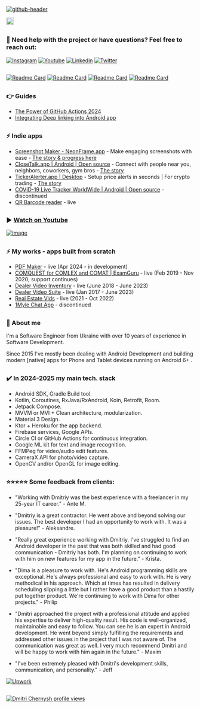 
[![github-header](https://github.com/dmitriy-chernysh/dmitriy-chernysh/assets/5750211/f2aa94f9-8920-4068-9e8e-f4beeb268aa5)](https://www.youtube.com/@mobiledevpro?sub_confirmation=1&utm_source=github_main_profile_banner)

[<img alt="Badge" height="20px" src="https://androidweekly.net/issues/issue-619/badge">](https://androidweekly.net/issues/issue-619/)

##
### :speech_balloon: Need help with the project or have questions? Feel free to reach out:
[![Instagram](https://img.shields.io/badge/-instagram-E4405F?logo=instagram&message=Tech+insights+on&label=Tech+insights+on&logoColor=white)](https://www.instagram.com/mobiledevpro/)
[![Youtube](https://img.shields.io/badge/-youtube-red?logo=youtube&message=Youtube&label=Watch+on)](https://www.youtube.com/@mobiledevpro?sub_confirmation=1&utm_source=github_main_profile)
[![Linkedin](https://img.shields.io/badge/-linkedin-0A66C2?logo=LinkedIn&logoColor=white&label=Read+on)](https://www.linkedin.com/in/dmitriychernysh/)
[![Twitter](https://img.shields.io/badge/-twitter-1DA1F2?logo=twitter&logoColor=white&label=Read+on)](https://twitter.com/mobiledev_pro)
##
 [![Readme Card](https://github-readme-stats.vercel.app/api/pin/?username=mobiledevpro&repo=closetalk.app&theme=dark&PAT_1=1111222)](https://github.com/mobiledevpro/closetalk.app)
[![Readme Card](https://github-readme-stats.vercel.app/api/pin/?username=mobiledevpro&repo=tickeralerter.desktop&theme=dark&PAT_1=1111223)](https://github.com/mobiledevpro/tickeralerter.desktop)
  [![Readme Card](https://github-readme-stats.vercel.app/api/pin/?username=mobiledevpro&repo=Android-Kotlin-MVVM-Template&theme=dark&PAT_1=111122)](https://github.com/mobiledevpro/Android-Kotlin-MVVM-Template)
  [![Readme Card](https://github-readme-stats.vercel.app/api/pin/?username=mobiledevpro&repo=neonframe.page&theme=dark&PAT_1=11122)](https://github.com/mobiledevpro/neonframe.page)

##
### :point_right: Guides
- [The Power of GitHub Actions 2024](https://www.patreon.com/mobiledevpro/shop/power-of-github-actions-complete-guide-943321)
- [Integrating Deep linking into Android app](https://mobiledevpro.gumroad.com/l/deep-links)


## 
### ⚡ Indie apps
- [Screenshot Maker - NeonFrame.app](https://play.google.com/store/apps/details?id=com.mobiledevpro.neonframe.app&utm_source=github_main_profile) - Make engaging screenshots with ease - [The story & progress here](https://www.instagram.com/stories/highlights/18007174618958014/)
- [CloseTalk.app | Android | Open source](https://github.com/mobiledevpro/closetalk.app) - Connect with people near you, neighbors, coworkers, gym bros - [The story](https://www.instagram.com/stories/highlights/17979507133965779/)
- [TickerAlerter.app | Desktop](https://youtube.com/playlist?list=PL9IBbMupfHWr9c5Z1n-1x9sFABcdGVe93&si=Y75zIdpQS_EUAo-d) - Setup price alerts in seconds | For crypto trading - [The story](https://www.instagram.com/stories/highlights/17958544361356879/)
- [COVID-19 Live Tracker WorldWide | Android | Open source](https://github.com/dmitriy-chernysh/covid-19-tracker-android) - discontinued
- [QR Barcode reader](https://play.google.com/store/apps/details?id=com.mobiledevpro.barcodescanner) - live

##
### ▶️ [Watch on Youtube](https://www.youtube.com/@mobiledevpro/)

[![image](https://github.com/user-attachments/assets/716fea26-5295-45f1-8086-b7bdb28284ef)](https://www.youtube.com/@mobiledevpro/)

## 
### ⚡ My works - apps built from scratch
- [PDF Maker](https://play.google.com/store/apps/details?id=imagetopdf.pdfmaker.pdfscanner.pdfeditor.jpgtopdf) - live (Apr 2024 - in development)
- [COMQUEST for COMLEX and COMAT | ExamGuru](https://play.google.com/store/apps/details?id=exam.comquest.test) - live (Feb 2019 - Nov 2020; support continues)
- [Dealer Video Inventory](https://play.google.com/store/apps/details?id=com.lesa.videoinventory.stream.new) - live (June 2018 - June 2023)
- [Dealer Video Suite](https://play.google.com/store/apps/details?id=com.lesa.dealervideosuite) - live (Jan 2017 - June 2023)
- [Real Estate Vids](https://play.google.com/store/apps/details?id=com.lesa.realestate) - live (2021 - Oct 2022)
- [1Myle Chat App](https://www.instagram.com/p/Bi42AwDBWUx/) - discontinued


## 
### 👋 About me
  
I'm a Software Engineer from Ukraine with over 10 years of experience in Software Development.

Since 2015 I've mostly been dealing with Android Development and building modern [native] apps for Phone and Tablet devices running on Android 6+ .

## 
### :heavy_check_mark: In 2024-2025 my main tech. stack

* Android SDK, Gradle Build tool.
* Kotlin, Coroutines, RxJava/RxAndroid, Koin, Retrofit, Room.
* Jetpack Compose.
* MVVM or MVI + Clean architecture, modularization.
* Material 3 Design.
* Ktor + Heroku for the app backend.
* Firebase services, Google APIs.
* Circle CI or GitHub Actions for continuous integration.
* Google ML kit for text and image recognition.
* FFMPeg for video/audio edit features.
* CameraX API for photo/video capture.
* OpenCV and/or OpenGL for image editing.

## 
### ⭐️⭐️⭐️⭐️⭐️ Some feedback from clients:
* "Working with Dmitriy was the best experience with a freelancer in my 25-year IT career." - Ante M.

* "Dmitriy is a great contractor. He went above and beyond solving our issues. The best developer I had an opportunity to work with. It was a pleasure!" - Aleksandre.

* "Really great experience working with Dmitriy. I've struggled to find an Android developer in the past that was both skilled and had good communication - Dmitriy has both. I'm planning on continuing to work with him on new features for my app in the future." - Krista.

* "Dima is a pleasure to work with. He's Android programming skills are exceptional. He's always professional and easy to work with. He is very methodical in his approach. Which at times has resulted in delivery scheduling slipping a little but I rather have a good product than a hastily put together product. We're continuing to work with Dima for other projects." - Philip

* "Dmitri approached the project with a professional attitude and applied his expertise to deliver high-quality result. His code is well-organized, maintainable and easy to follow. You can see he is an expert in Android development. He went beyond simply fulfilling the requirements and addressed other issues in the project that I was not aware of. The communication was great as well. I very much recommend Dmitri and will be happy to work with him again in the future." - Maxim

* "I've been extremely pleased with Dmitri's development skills, communication, and personality." - Jeff


[![Upwork](https://img.shields.io/badge/-upwork-14a800?logo=Upwork&logoColor=white&label=Work+with+me+on)](https://www.upwork.com/freelancers/dmitrich)


## 
[![Dmitri Chernysh profile views](https://u8views.com/api/v1/github/profiles/5750211/views/day-week-month-total-count.svg)](https://u8views.com/github/dmitriy-chernysh)

<!--
**dmitriy-chernysh/dmitriy-chernysh** is a ✨ _special_ ✨ repository because its `README.md` (this file) appears on your GitHub profile.

Here are some ideas to get you started:

- 🔭 I’m currently working on ...
- 🌱 I’m currently learning ...
- 👯 I’m looking to collaborate on ...
- 🤔 I’m looking for help with ...
- 💬 Ask me about ...
- 📫 How to reach me: ...
- 😄 Pronouns: ...
- ⚡ Fun fact: ...
-->
